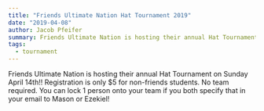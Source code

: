 ```yaml
---
title: "Friends Ultimate Nation Hat Tournament 2019"
date: "2019-04-08"
author: Jacob Pfeifer
summary: Friends Ultimate Nation is hosting their annual Hat Tournament on Sunday April 14th!
tags:
  - tournament
---
```

Friends Ultimate Nation is hosting their annual Hat Tournament on Sunday April 14th!! Registration is only $5 for non-friends students. No team required. You can lock 1 person onto your team if you both specify that in your email to Mason or Ezekiel!


